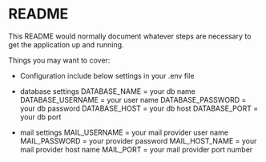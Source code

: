 # README

This README would normally document whatever steps are necessary to get the
application up and running.

Things you may want to cover:

* Configuration
 include below settings in your .env file

* database settings
  DATABASE_NAME = your db name
  DATABASE_USERNAME = your user name
  DATABASE_PASSWORD =  your db password
  DATABASE_HOST = your db host
  DATABASE_PORT = your db port

* mail settings
  MAIL_USERNAME = your mail provider  user name
  MAIL_PASSWORD = your provider password
  MAIL_HOST_NAME = your mail provider host name
  MAIL_PORT = your mail provider port number
